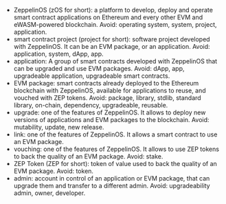 * ZeppelinOS (zOS for short): a platform to develop, deploy and operate smart
  contract applications on Ethereum and every other EVM and eWASM-powered
  blockchain. Avoid: operating system, system, project, application.
* smart contract project (project for short): software project developed with
  ZeppelinOS. It can be an EVM package, or an application.
  Avoid: application, system, dApp, app.
* application: A group of smart contracts developed with ZeppelinOS that can
  be upgraded and use EVM packages.
  Avoid: dApp, app, upgradeable application, upgradeable smart contracts.
* EVM package: smart contracts already deployed to the Ethereum blockchain with
  ZeppelinOS, available for applications to reuse, and vouched with ZEP tokens.
  Avoid: package, library, stdlib, standard library, on-chain, dependency,
  upgradeable, reusable.
* upgrade: one of the features of ZeppelinOS. It allows to deploy new versions
  of applications and EVM packages to the blockchain.
  Avoid: mutability, update, new release.
* link: one of the features of ZeppelinOS. It allows a smart contract to use
  an EVM package.
* vouching: one of the features of ZeppelinOS. It allows to use ZEP tokens to
  back the quality of an EVM package.
  Avoid: stake.
* ZEP Token (ZEP for short): token of value used to back the quality of an
  EVM package.
  Avoid: token.
* admin: account in control of an application or EVM package, that can
  upgrade them and transfer to a different admin.
  Avoid: upgradeability admin, owner, developer.
